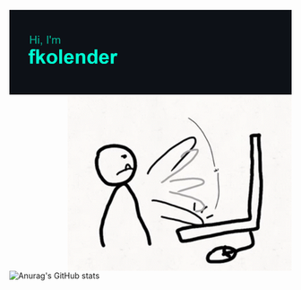 [![MasterHead](https://github.com/fkolender/fkolender/blob/master/header.png)](https://github.com/fkolender)
<img align="right" alt="Coding" width="400" src="https://github.com/fkolender/fkolender/blob/master/gifbangkb.gif">
![Anurag's GitHub stats](https://github-readme-stats.vercel.app/api?username=fkolender&hide=contribs,prs,issues,stars&show_icons=true&theme=tokyonight)


